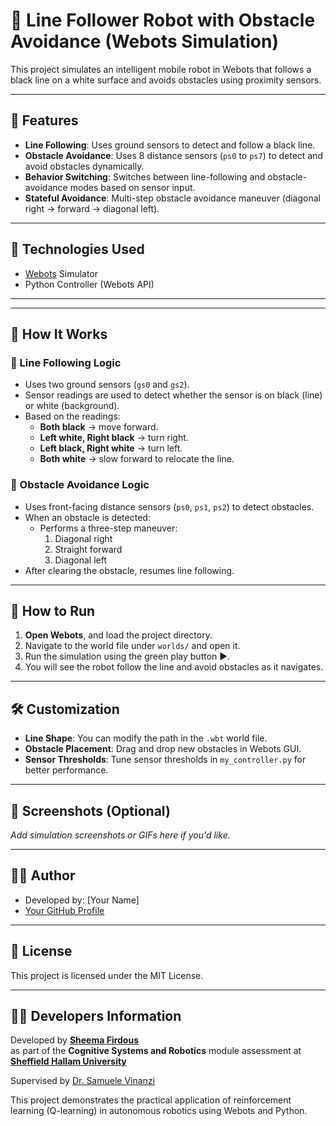 # 🤖 Line Follower Robot with Obstacle Avoidance (Webots Simulation)

This project simulates an intelligent mobile robot in Webots that follows a black line on a white surface and avoids obstacles using proximity sensors.

---

## 📌 Features

- **Line Following**: Uses ground sensors to detect and follow a black line.
- **Obstacle Avoidance**: Uses 8 distance sensors (`ps0` to `ps7`) to detect and avoid obstacles dynamically.
- **Behavior Switching**: Switches between line-following and obstacle-avoidance modes based on sensor input.
- **Stateful Avoidance**: Multi-step obstacle avoidance maneuver (diagonal right → forward → diagonal left).

---

## 🚀 Technologies Used

- [Webots](https://cyberbotics.com/) Simulator
- Python Controller (Webots API)

---


---

## 🧠 How It Works

### 🖤 Line Following Logic
- Uses two ground sensors (`gs0` and `gs2`).
- Sensor readings are used to detect whether the sensor is on black (line) or white (background).
- Based on the readings:
  - **Both black** → move forward.
  - **Left white, Right black** → turn right.
  - **Left black, Right white** → turn left.
  - **Both white** → slow forward to relocate the line.

### 🧱 Obstacle Avoidance Logic
- Uses front-facing distance sensors (`ps0`, `ps1`, `ps2`) to detect obstacles.
- When an obstacle is detected:
  - Performs a three-step maneuver:
    1. Diagonal right
    2. Straight forward
    3. Diagonal left
- After clearing the obstacle, resumes line following.

---

## 🧪 How to Run

1. **Open Webots**, and load the project directory.
2. Navigate to the world file under `worlds/` and open it.
3. Run the simulation using the green play button ▶️.
4. You will see the robot follow the line and avoid obstacles as it navigates.

---

## 🛠️ Customization

- **Line Shape**: You can modify the path in the `.wbt` world file.
- **Obstacle Placement**: Drag and drop new obstacles in Webots GUI.
- **Sensor Thresholds**: Tune sensor thresholds in `my_controller.py` for better performance.

---

## 📸 Screenshots (Optional)

_Add simulation screenshots or GIFs here if you'd like._

---

## 🧑‍💻 Author

- Developed by: [Your Name]
- [Your GitHub Profile](https://github.com/your-username)

---

## 📃 License

This project is licensed under the MIT License.


---

## 👩‍💻 Developers Information

Developed by **[Sheema Firdous](https://www.linkedin.com/in/sheema-firdous-67b9b8181/)**  
as part of the **Cognitive Systems and Robotics** module assessment  at **[Sheffield Hallam University](https://www.shu.ac.uk/)**

Supervised by [Dr. Samuele Vinanzi](https://www.linkedin.com/in/samuelevinanzi/)

This project demonstrates the practical application of reinforcement learning (Q-learning) in autonomous robotics using Webots and Python.
